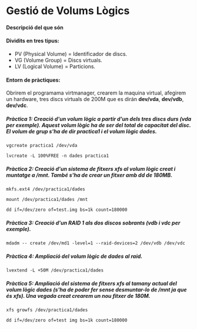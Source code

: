 # Gestió de Volums Lògics

#### Descripció del que són




#### Dividits en tres tipus:
- PV (Physical Volume) = Identificador de discs.
- VG (Volume Group) = Discs virtuals.
- LV (Logical Volume) = Particions.

#### Entorn de pràctiques:

Obrirem el programama virtmanager, crearem la maquina virtual, afegirem un hardware, tres discs virtuals de 200M que es dirán **dev/vda**, **dev/vdb**, **dev/vdc**.

##### Pràctica 1: Creació d'un volum lògic a partir d'un dels tres discs durs (vda per exemple). Aquest volum lògic ha de ser del total de capacitat del disc. El volum de grup s'ha de dir practica1 i el volum lògic dades.

    vgcreate practica1 /dev/vda

    lvcreate -L 100%FREE -n dades practica1

##### Pràctica 2: Creació d'un sistema de fitxers xfs al volum lògic creat i muntatge a /mnt. També s'ha de crear un fitxer amb dd de 180MB.

    mkfs.ext4 /dev/practica1/dades

    mount /dev/practica1/dades /mnt

    dd if=/dev/zero of=test.img bs=1k count=180000

##### Pràctica 3: Creació d'un RAID 1 als dos discos sobrants (vdb i vdc per exemple).

    mdadm -- create /dev/md1 -level=1 --raid-devices=2 /dev/vdb /dev/vdc

##### Pràctica 4: Ampliació del volum lògic de dades al raid.

    lvextend -L +50M /dev/practica1/dades

##### Pràctica 5: Ampliació del sistema de fitxers xfs al tamany actual del volum lògic dades (s'ha de poder fer sense desmuntar-lo de /mnt ja que és xfs). Una vegada creat crearem un nou fitxer de 180M.

    xfs growfs /dev/practica1/dades
    
    dd if=/dev/zero of=test img bs=1k count=180000
